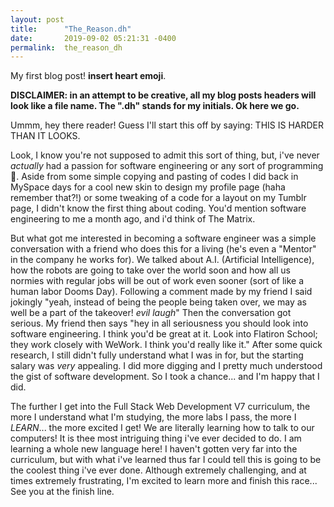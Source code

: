 ```yaml
---
layout: post
title:      "The_Reason.dh"
date:       2019-09-02 05:21:31 -0400
permalink:  the_reason_dh
---
```



My first blog post! **insert heart emoji**.

**DISCLAIMER: in an attempt to be creative, all my blog posts headers will look like a file name. The ".dh" stands for my initials. Ok here we go.**

Ummm, hey there reader! Guess I'll start this off by saying: THIS IS HARDER THAN IT LOOKS. 

Look, I know you're not supposed to admit this sort of thing, but, i've never *actually* had a passion for software engineering or any sort of programming 🥴. Aside from some simple copying and pasting of codes I did back in MySpace days for a cool new skin to design my profile page (haha remember that?!) or some tweaking of a code for a layout on my Tumblr page, I didn't know the first thing about coding. You'd mention software engineering to me a month ago, and i'd think of The Matrix.

But what got me interested in becoming a software engineer was a simple conversation with a friend who does this for a living (he's even a "Mentor" in the company he works for). We talked about A.I. (Artificial Intelligence), how the robots are going to take over the world soon and how all us normies with regular jobs will be out of work even sooner (sort of like a human labor Dooms Day). Following a comment made by my friend I said jokingly "yeah, instead of being the people being taken over, we may as well be a part of the takeover! *evil laugh*" Then the conversation got serious. My friend then says "hey in all seriousness you should look into software engineering. I think you'd be great at it. Look into Flatiron School; they work closely with WeWork. I think you'd really like it." After some quick research, I still didn't fully understand what I was in for, but the starting salary was *very* appealing. I did more digging and I pretty much understood the gist of software development. So I took a chance... and I'm happy that I did.

The further I get into the Full Stack Web Development V7 curriculum, the more I understand what I'm studying, the more labs I pass, the more I *LEARN*... the more excited I get! We are literally learning how to talk to our computers! It is thee most intriguing thing i've ever decided to do. I am learning a whole new language here! I haven't gotten very far into the curriculum, but with what i've learned thus far I could tell this is going to be the coolest thing i've ever done. Although extremely challenging, and at times extremely frustrating, I'm excited to learn more and finish this race... See you at the finish line.
